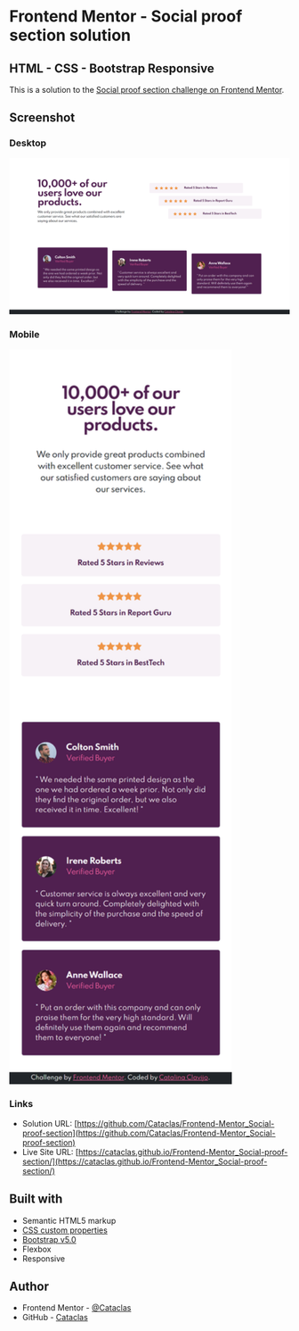# Frontend Mentor - Social proof section solution
## HTML - CSS - Bootstrap Responsive

This is a solution to the [Social proof section challenge on Frontend Mentor](https://www.frontendmentor.io/challenges/social-proof-section-6e0qTv_bA).


## Screenshot

### Desktop

![Screen Desktop](screenshot/screen_desktop.png)

### Mobile

<img src="screenshot/screen_mobile.png" width="400">


### Links

- Solution URL: [https://github.com/Cataclas/Frontend-Mentor_Social-proof-section](https://github.com/Cataclas/Frontend-Mentor_Social-proof-section)
- Live Site URL: [https://cataclas.github.io/Frontend-Mentor_Social-proof-section/](https://cataclas.github.io/Frontend-Mentor_Social-proof-section/)


## Built with

- Semantic HTML5 markup
- [CSS custom properties](https://devdocs.io/css/)
- [Bootstrap v5.0](https://getbootstrap.com/docs/5.0/getting-started/introduction/)
- Flexbox
- Responsive


## Author

- Frontend Mentor - [@Cataclas](https://www.frontendmentor.io/profile/Cataclas)
- GitHub - [Cataclas](https://github.com/Cataclas)
